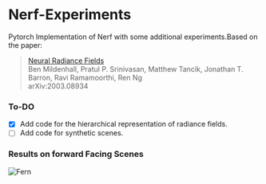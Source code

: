 # Nerf-Experiments
Pytorch Implementation of Nerf with some additional experiments.Based on the paper:

 > [Neural Radiance Fields](https://arxiv.org/abs/2003.08934)\
  > Ben Mildenhall, Pratul P. Srinivasan, Matthew Tancik, Jonathan T. Barron, Ravi Ramamoorthi, Ren Ng\
  >  arXiv:2003.08934


### To-DO
- [x] Add code for the hierarchical representation of radiance fields.
- [ ] Add code for synthetic scenes.

### Results on forward Facing Scenes
![Fern](fern_recon.gif)

